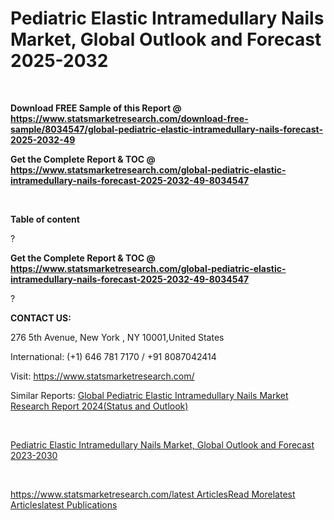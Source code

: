 <h1>Pediatric Elastic Intramedullary Nails Market, Global Outlook and Forecast 2025-2032</h1><br/><p><strong>Download FREE Sample of this Report @ <a href="https://www.statsmarketresearch.com/download-free-sample/8034547/global-pediatric-elastic-intramedullary-nails-forecast-2025-2032-49">https://www.statsmarketresearch.com/download-free-sample/8034547/global-pediatric-elastic-intramedullary-nails-forecast-2025-2032-49</a></strong></p>
 
 
 
 <div><b>Get the Complete Report & TOC @ <a href="https://www.statsmarketresearch.com/global-pediatric-elastic-intramedullary-nails-forecast-2025-2032-49-8034547">https://www.statsmarketresearch.com/global-pediatric-elastic-intramedullary-nails-forecast-2025-2032-49-8034547</a></b></div>
 
 
 
 <p><br />
 
 <b>Table of content</b></p>
 
 
 
 <p>? </p>
 
 
 
 <div><b>Get the Complete Report & TOC @ <a href="https://www.statsmarketresearch.com/global-pediatric-elastic-intramedullary-nails-forecast-2025-2032-49-8034547">https://www.statsmarketresearch.com/global-pediatric-elastic-intramedullary-nails-forecast-2025-2032-49-8034547</a></b></div>
 
 
 
 <p>? </p>
 
 
 
 <p><b>CONTACT US:</b><br />
 
 276 5th Avenue, New York , NY 10001,United States<br />
 
 International: (+1) 646 781 7170 / +91 8087042414<br />
 
 Visit: <a href="https://www.statsmarketresearch.com/">https://www.statsmarketresearch.com/</a><br />
 
 Similar Reports: <a href="https://www.statsmarketresearch.com/global-pediatric-elastic-intramedullary-nails-forecast-2025-2032-49-8034547">Global Pediatric Elastic Intramedullary Nails Market Research Report 2024(Status and Outlook)</a><br />
 
 <br />
 
 <a href="https://www.statsmarketresearch.com/global-pediatric-elastic-intramedullary-nails-forecast-2025-2032-49-8034547">Pediatric Elastic Intramedullary Nails Market, Global Outlook and Forecast 2023-2030</a><br />
 
 <br />
 
 <a href="https://gyeongbokgung.com">https://www.statsmarketresearch.com/</a><a href="https://hallyeomaritime.com">latest Articles</a><a href="https://jingwansa.com">Read More</a><a href="https://nguoiviet.jp/">latest Articles</a><a href="https://www.intelmarketresearch.com/">latest Publications</a></p>